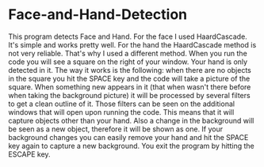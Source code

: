 # Face-and-Hand-Detection

This program detects Face and Hand. For the face I used HaardCascade. It's simple and works pretty well.
For the hand the HaardCascade method is not very reliable. That's why I used a different method.
When you run the code you will see a square on the right of your window. Your hand is only detected in it.
The way it works is the following: when there are no objects in the square you hit the SPACE key and the code
will take a picture of the square. When something new appears in it (that when wasn't there before when
taking the background picture) it will be processed by several filters to get a clean outline of it.
Those filters can be seen on the additional windows that will open upon running the code. This means that
it will capture objects other than your hand. Also a change in the background will be seen as a new object,
therefore it will be shown as one. If your background changes you can easily remove your hand and hit the
SPACE key again to capture a new background. You exit the program by hitting the ESCAPE key.
